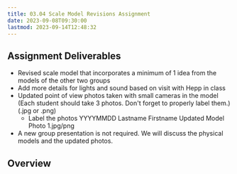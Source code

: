 ```yaml
---
title: 03.04 Scale Model Revisions Assignment
date: 2023-09-08T09:30:00
lastmod: 2023-09-14T12:48:32
---
```


## Assignment Deliverables

- Revised scale model that incorporates a minimum of 1 idea from the models of the other two groups
- Add more details for lights and sound based on visit with Hepp in class
- Updated point of view photos taken with small cameras in the model (Each student should take 3 photos. Don't forget to properly label them.) (.jpg or .png)
  - Label the photos YYYYMMDD Lastname Firstname Updated Model Photo 1.jpg/png
- A new group presentation is not required. We will discuss the physical models and the updated photos.

## Overview
